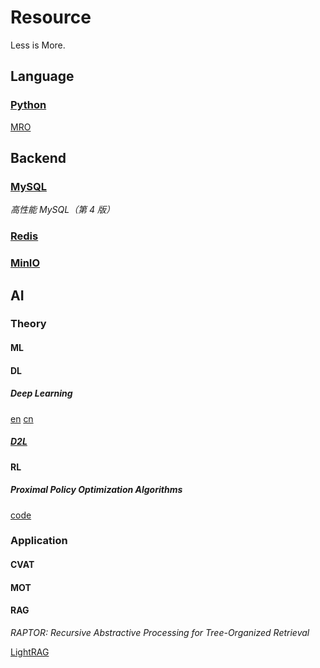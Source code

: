 # Resource

Less is More.

## Language

### [Python](https://docs.python.org/3/)

[MRO](https://opendylan.org/_static/c3-linearization.pdf)

## Backend

### [MySQL](https://dev.mysql.com/doc/refman/8.4/en/)

_高性能 MySQL（第 4 版）_

### [Redis](https://redis.io/docs/latest/develop/)

### [MinIO](https://docs.min.io/enterprise/aistor-object-store/)

## AI

### Theory

#### ML

#### DL

##### Deep Learning

[en](https://github.com/janishar/mit-deep-learning-book-pdf)
[cn](https://github.com/exacity/deeplearningbook-chinese)

##### [D2L](https://zh.d2l.ai/)

#### RL

##### Proximal Policy Optimization Algorithms

[code](https://github.com/nikhilbarhate99/PPO-PyTorch)

### Application

#### CVAT

#### MOT

#### RAG

_RAPTOR: Recursive Abstractive Processing for Tree-Organized Retrieval_

[LightRAG](https://github.com/HKUDS/LightRAG)

